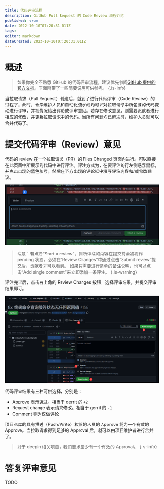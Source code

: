 ```yaml
---
title: 代码评审流程
description: GitHub Pull Request 的 Code Review 流程介绍
published: true
date: 2022-10-10T07:20:31.011Z
tags: 
editor: markdown
dateCreated: 2022-10-10T07:20:31.011Z
---
```


# 概述

> 如果你完全不熟悉 GitHub 的代码评审流程，建议优先参阅[GitHub 提供的官方文档](https://docs.github.com/cn/pull-requests/collaborating-with-pull-requests/reviewing-changes-in-pull-requests/about-pull-request-reviews)。下面附带了一些简要说明可供参考。
{.is-info}

当拉取请求（Pull Request）创建后，就到了进行代码评审（Code Review）的过程了。此时，仓库维护人员和自动化流水线均可以对拉取请求中所包含的代码变动进行评审，并视情况给出评论或评审意见。若存在修改意见，则需要贡献者进行相应的修改，并更新拉取请求中的代码。当所有问题均已解决时，维护人员就可以合并代码了。

# 提交代码评审（Review）意见

代码的 review 在一个拉取请求（PR）的 Files Changed 页面内进行。可以直接在此页面中所展示的代码中进行评注。评注方式为，在要评注的行左侧悬浮鼠标，并点击出现的蓝色加号，然后在下方出现的评论框中填写评注内容和/或修改建议。

![2022-10-10_62002.png](/2022-10-10_62002.png)

> 注意：若点击“Start a review”，则所评注的内容在提交前会被视作 pending 状态，必须在“Review Changes”中通过点击“Submit review”提交后，贡献者才可以看到。
> 如果只需要进行简单的备注说明，也可以点击“Add single comment”来立即添加一条评注。
{.is-warning}

评注完毕后，点击右上角的 Review Changes 按钮，选择评审结果，并提交评审结果即可。

![2022-10-10_86740.png](/2022-10-10_86740.png)

代码评审结果有三种可供选择，分别是：

- Approve 表示通过。相当于 gerrit 的 `+2`
- Request change 表示请求修改。相当于 gerrit 的 `-1`
- Comment 则为仅做评论

项目仓库的具有推送（Push/Write）权限的人员的 Approve 将为一个有效的 Approve。当拉取请求得到足够的 Approval 后，就可以由项目维护者进行合并了。

> 对于 deepin 相关项目，我们要求至少有一个有效的 Approval。
{.is-info}

# 答复评审意见

TODO